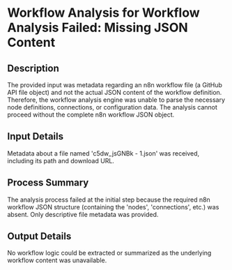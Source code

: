 # Workflow Analysis for Workflow Analysis Failed: Missing JSON Content

## Description
The provided input was metadata regarding an n8n workflow file (a GitHub API file object) and not the actual JSON content of the workflow definition. Therefore, the workflow analysis engine was unable to parse the necessary node definitions, connections, or configuration data. The analysis cannot proceed without the complete n8n workflow JSON object.

## Input Details
Metadata about a file named 'c5dw_jsGNBk - 1.json' was received, including its path and download URL.

## Process Summary
The analysis process failed at the initial step because the required n8n workflow JSON structure (containing the 'nodes', 'connections', etc.) was absent. Only descriptive file metadata was provided.

## Output Details
No workflow logic could be extracted or summarized as the underlying workflow content was unavailable.
